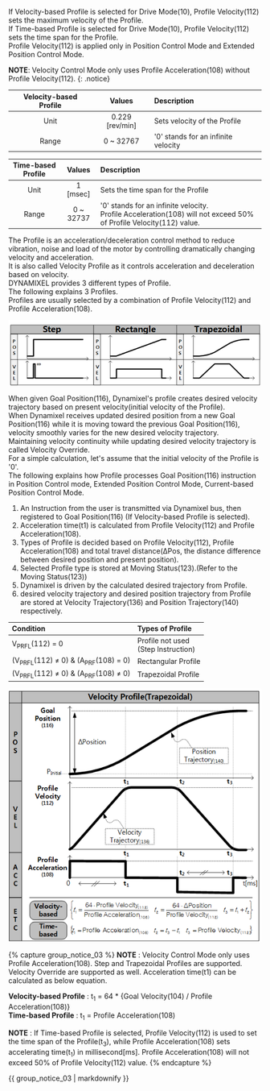 
If Velocity-based Profile is selected for Drive Mode(10), Profile Velocity(112) sets the maximum velocity of the Profile.  
If Time-based Profile is selected for Drive Mode(10), Profile Velocity(112) sets the time span for the Profile.  
Profile Velocity(112) is applied only in Position Control Mode and Extended Position Control Mode.

**NOTE**: Velocity Control Mode only uses Profile Acceleration(108) without Profile Velocity(112).
{: .notice}

| Velocity-based Profile |     Values      | Description                         |
|:----------------------:|:---------------:|:------------------------------------|
|          Unit          | 0.229 [rev/min] | Sets velocity of the Profile        |
|         Range          |    0 ~ 32767    | '0' stands for an infinite velocity |

| Time-based Profile |  Values   | Description                                                                                                           |
|:------------------:|:---------:|:----------------------------------------------------------------------------------------------------------------------|
|        Unit        | 1 [msec]  | Sets the time span for the Profile                                                                                    |
|       Range        | 0 ~ 32737 | '0' stands for an infinite velocity.<br>Profile Acceleration(108) will not exceed 50% of Profile Velocity(112) value. |


The Profile is an acceleration/deceleration control method to reduce vibration, noise and load of the motor by controlling dramatically changing velocity and acceleration.  
It is also called Velocity Profile as it controls acceleration and deceleration based on velocity.  
DYNAMIXEL provides 3 different types of Profile.  
The following explains 3 Profiles.  
Profiles are usually selected by a combination of Profile Velocity(112) and Profile Acceleration(108).  

![](/assets/images/dxl/x/profile_types.png)


When given Goal Position(116), Dynamixel's profile creates desired velocity trajectory based on present velocity(initial velocity of the Profile).  
When Dynamixel receives updated desired position from a new Goal Position(116) while it is moving toward the previous Goal Position(116), velocity smoothly varies for the new desired velocity trajectory.  
Maintaining velocity continuity while updating desired velocity trajectory is called Velocity Override.  
For a simple calculation, let's assume that the initial velocity of the Profile is '0'.  
The following explains how Profile processes Goal Position(116) instruction in Position Control mode, Extended Position Control Mode, Current-based Position Control Mode.

1. An Instruction from the user is transmitted via Dynamixel bus, then registered to Goal Position(116) (If Velocity-based Profile is selected).
2. Acceleration time(t1) is calculated from Profile Velocity(112) and Profile Acceleration(108).
3. Types of Profile is decided based on Profile Velocity(112), Profile Acceleration(108) and total travel distance(ΔPos, the distance difference between desired position and present position).
4. Selected Profile type is stored at Moving Status(123).(Refer to the Moving Status(123))
5. Dynamixel is driven by the calculated desired trajectory from Profile.
6. desired velocity trajectory and desired position trajectory from Profile are stored at Velocity Trajectory(136) and Position Trajectory(140) respectively.

| Condition                                                | Types of Profile                         |
|:---------------------------------------------------------|:-----------------------------------------|
| V<sub>PRFL</sub>(112) = 0                                | Profile not used<br />(Step Instruction) |
| (V<sub>PRFL</sub>(112) ≠ 0) & (A<sub>PRF</sub>(108) = 0) | Rectangular Profile                      |
| (V<sub>PRFL</sub>(112) ≠ 0) & (A<sub>PRF</sub>(108) ≠ 0) | Trapezoidal Profile                      |

![](/assets/images/dxl/x/velocity_profile.png)


{% capture group_notice_03 %}
**NOTE** : Velocity Control Mode only uses Profile Acceleration(108). Step and Trapezoidal Profiles are supported. Velocity Override are supported as well. Acceleration time(t1) can be calculated as below equation.  

**Velocity-based Profile** : t<sub>1</sub> = 64 * {Goal Velocity(104) / Profile Acceleration(108)}  
**Time-based Profile** : t<sub>1</sub> = Profile Acceleration(108)

**NOTE** : If Time-based Profile is selected, Profile Velocity(112) is used to set the time span of the Profile(t<sub>3</sub>), while Profile Acceleration(108) sets accelerating time(t<sub>1</sub>) in millisecond[ms]. Profile Acceleration(108) will not exceed 50% of Profile Velocity(112) value.
{% endcapture %}

<div class="notice">
  {{ group_notice_03 | markdownify }}
</div>
